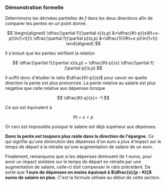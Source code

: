 ### Démonstration formelle

Déterminons les dérivées partielles de $f$ dans les deux directions afin de comparer les pentes en un point donné.

$$
\begin{aligned}
\dfrac{\partial f}{\partial s}(s,p)
  &=\dfrac{Kt-p}{s(Kt+s-p)\ln(1+t)}\\
\dfrac{\partial f}{\partial p}(s,p)
  &=\dfrac{1}{(Kt+s-p)\ln(1+t)}
\end{aligned}
$$

Il s'ensuit que les pentes vérifient la relation

$$
  \dfrac{\partial f}{\partial s}(s,p) = \dfrac{Kt-p}{s} \dfrac{\partial f}{\partial p}(s,p)
$$

Il suffit donc d'étudier le ratio $\dfrac{Kt-p}{s}$ pour savoir en quelle direction la pente est plus prononcée. La pente relative au salaire est plus négative que celle relative aux dépenses lorsque

$$
  \dfrac{Kt-p}{s}< -1
$$

Ce qui est équivalent à

$$
  Kt + s < p
$$

Or ceci est impossible puisque le salaire est déjà supérieur aux dépenses.

**Donc la pente est toujours plus raide dans la direction de l'épargne**. Ce qui signifie qu'une diminution des dépenses d'un euro a plus d'impact sur le temps de départ à la retraite qu'une augmentation de salaire de un euro.

Finalement, remarquons que si les dépenses diminuent de 1 euros, pour avoir un impact similaire sur le temps de départ en retraite par une augmentation de salaire, celle-ci doit compenser le ratio précédent. De sorte que **1 euro de dépenses en moins équivaut à $\dfrac{s}{p - Kt}$ euros de salaire en plus.** C'est la formule utilisée au début de cette section.
